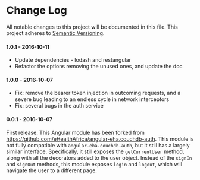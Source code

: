 # Change Log

All notable changes to this project will be documented in this file.
This project adheres to [Semantic Versioning](http://semver.org/).

#### 1.0.1 - 2016-10-11

- Update dependencies - lodash and restangular
- Refactor the options removing the unused ones, and update the doc

#### 1.0.0 - 2016-10-07

- Fix: remove the bearer token injection in outcoming requests, and a
  severe bug leading to an endless cycle in network interceptors
- Fix: several bugs in the auth service

#### 0.0.1 - 2016-10-07

First release. This Angular module has been forked from
<https://github.com/eHealthAfrica/angular-eha.couchdb-auth>. This
module is not fully compatible with `angular-eha.couchdb-auth`, but it
still has a largely similar interface. Specifically, it still exposes
the `getCurrentUser` method, along with all the decorators added to
the user object. Instead of the `signIn` and `signOut` methods, this
module exposes `login` and `logout`, which will navigate the user to a
different page.

